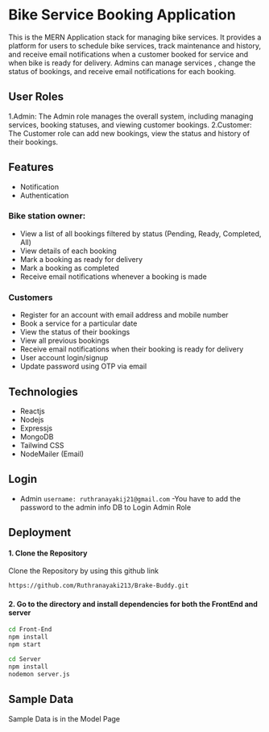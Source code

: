 # Bike Service Booking Application

This is the MERN Application stack for managing bike services. It provides a platform for users to schedule bike services, track maintenance and history, and receive email notifications when a customer booked for service and when bike is ready for delivery. Admins can manage services , change the status of bookings, and receive email notifications for each booking.

## User Roles
  1.Admin: The Admin role manages the overall system, including managing services, booking statuses, and viewing customer bookings.
  2.Customer: The Customer role can add new bookings, view the status and history of their bookings.

## Features
- Notification
- Authentication
  
### Bike station owner:
 - View a list of all bookings filtered by status (Pending, Ready, Completed, All)
 - View details of each booking
 - Mark a booking as ready for delivery
 - Mark a booking as completed
 - Receive email notifications whenever a booking is made


### Customers
 - Register for an account with email address and mobile number
 - Book a service for a particular date
 - View the status of their bookings
 - View all previous bookings
 - Receive email notifications when their booking is ready for delivery
 - User account login/signup
 - Update password using OTP via email

## Technologies
- Reactjs
- Nodejs
- Expressjs
- MongoDB 
- Tailwind CSS
- NodeMailer (Email)

## Login

- Admin 
`username: ruthranayakij21@gmail.com`
-You have to add the password to the admin info DB to Login Admin Role

## Deployment

#### 1. Clone the Repository
Clone the Repository by using this github link 
```bash
https://github.com/Ruthranayaki213/Brake-Buddy.git
```

#### 2. Go to the directory and install dependencies for both the FrontEnd and server
```bash
cd Front-End
npm install
npm start
```
```bash
cd Server
npm install
nodemon server.js
```


## Sample Data
Sample Data is in the Model Page
